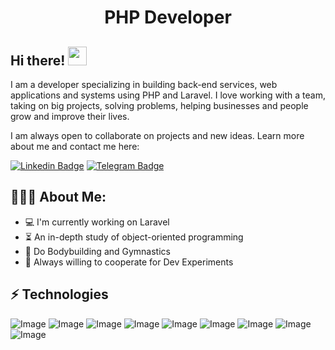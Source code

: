 <h1 align="center">PHP Developer</h1>

## Hi there! <img src="https://raw.githubusercontent.com/aemmadi/aemmadi/master/wave.gif" width="30px">

I am a developer specializing in building back-end services, web applications and systems using PHP and Laravel. I love working with a team, taking on big projects, solving problems, helping businesses and people grow and improve their lives. </br>

I am always open to collaborate on projects and new ideas. Learn more about me and contact me here:

[![Linkedin Badge](https://img.shields.io/badge/khayrullayev-blue?style=flat-square&logo=Linkedin&logoColor=white&link=https://www.linkedin.com/in/bekzodkhoja-khayrullayev-100845186/)](https://www.linkedin.com/in/bekzodkhoja-khayrullayev-26320a262/) 
[![Telegram Badge](https://img.shields.io/badge/@Khayrullayev-2CA5E0?style=flat-square&logo=telegram&logoColor=white&link=https://t.me/khayrullayev)](https://t.me/Khayrullayev21) 


  
<h2 align="left">👨🏻‍💻 About Me:</h2>

- :computer: I'm currently working on Laravel
- :hourglass_flowing_sand: An in-depth study of object-oriented programming
- :muscle: Do Bodybuilding and Gymnastics
- :rocket: Always willing to cooperate for Dev Experiments

## ⚡ Technologies

![Image](https://img.shields.io/badge/Laravel-FF2D20?style=for-the-badge&logo=laravel&logoColor=white)
![Image](https://img.shields.io/badge/php-777BB4?style=for-the-badge&logo=php&logoColor=white)
![Image](https://img.shields.io/badge/MySQL-005C84?style=for-the-badge&logo=mysql&logoColor=white)
![Image](https://img.shields.io/badge/JavaScript-323330?style=for-the-badge&logo=javascript&logoColor=F7DF1E)
![Image](https://img.shields.io/badge/Tailwind_CSS-38B2AC?style=for-the-badge&logo=tailwind-css&logoColor=white)
![Image](https://img.shields.io/badge/Apache-D22128?style=for-the-badge&logo=Apache&logoColor=white)
![Image](https://img.shields.io/badge/-HTML5-E34F26?style=for-the-badge&logo=html5&logoColor=white)
![Image](https://img.shields.io/badge/-CSS3-1572B6?style=for-the-badge&logo=css3)
![Image](https://img.shields.io/badge/-Bootstrap-563D7C?style=for-the-badge&logo=bootstrap)



